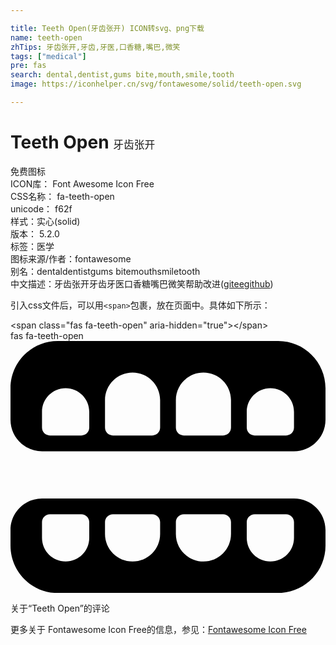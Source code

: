 ```yaml
---

title: Teeth Open(牙齿张开) ICON转svg、png下载
name: teeth-open
zhTips: 牙齿张开,牙齿,牙医,口香糖,嘴巴,微笑
tags: ["medical"]
pre: fas
search: dental,dentist,gums bite,mouth,smile,tooth
image: https://iconhelper.cn/svg/fontawesome/solid/teeth-open.svg

---
```


# Teeth Open  <small style="font-size: 60%;font-weight: 100">牙齿张开</small>


<div class="detail-page">
<p>
<span><span class="badge-success badge">免费图标</span> </span>
<br/>
<span>
ICON库：
<span class="badge-secondary badge">Font Awesome Icon Free</span> 
</span>
<br/>
<span>
CSS名称：
<span class="badge-secondary badge">fa-teeth-open</span> 
</span>
<br/>
<span>
unicode：
<span class="badge-secondary badge">f62f</span> 
<copy-btn content='f62f' btn-title=""></copy-btn>
<copy-btn :content='String.fromCodePoint(parseInt("f62f", 16))' btn-title="复制U"></copy-btn>
</span><br/><span>样式：<span class="badge-light badge">实心(solid)</span></span>
<br/>
<span>
版本：
<span class="badge-secondary badge">5.2.0</span> 
</span><br/><span>标签：<span class="badge-light badge"><router-link to="/tags/medical.html">医学</router-link></span></span>
<br/>
<span>图标来源/作者：<span class="badge-light badge">fontawesome</span></span> 
<br/>
<span>别名：<span class="badge-light badge">dental</span><span class="badge-light badge">dentist</span><span class="badge-light badge">gums bite</span><span class="badge-light badge">mouth</span><span class="badge-light badge">smile</span><span class="badge-light badge">tooth</span></span><br/><span class="zh-detail">中文描述：<span class="badge-primary badge">牙齿张开</span><span class="badge-primary badge">牙齿</span><span class="badge-primary badge">牙医</span><span class="badge-primary badge">口香糖</span><span class="badge-primary badge">嘴巴</span><span class="badge-primary badge">微笑</span><span class="help-link"><span>帮助改进</span>(<a href="https://gitee.com/liuwave/icon-helper/edit/master/json/fontawesome/solid/teeth-open.json" target="_blank" rel="noopener noreferrer">gitee</a><a href="https://github.com/liuwave/icon-helper/edit/master/json/fontawesome/solid/teeth-open.json" target="_blank" rel="noopener noreferrer">github</a></span>)</span><br/>
</p>
</div>
<div class="alert alert-dark">
  <i class="fas fa-teeth-open fa-xs"></i>
  <i class="fas fa-teeth-open fa-sm"></i>
  <i class="fas fa-teeth-open fa-lg"></i>
  <i class="fas fa-teeth-open fa-2x"></i>
  <i class="fas fa-teeth-open fa-3x"></i>
  <i class="fas fa-teeth-open fa-5x"></i>
  <i class="fas fa-teeth-open fa-7x"></i>
</div>
<div>
  <p>引入css文件后，可以用<code>&lt;span&gt;</code>包裹，放在页面中。具体如下所示：    
  </p>
  <div class="alert alert-primary" style="font-size: 14px">
    &lt;span class="fas fa-teeth-open" aria-hidden="true"&gt;&lt;/span&gt;
    <copy-btn content='<span class="fas fa-teeth-open" aria-hidden="true"></span>'></copy-btn>
  </div>
  <div class="alert alert-secondary">
    <i class="fas fa-teeth-open"
    style="font-size: 24px"
    aria-hidden="true"></i> fas fa-teeth-open
    <copy-btn content="fas fa-teeth-open" btn-title="复制图标名称"></copy-btn>
  </div>
</div>
<div id="svg" class="svg-wrap">
<svg xmlns="http://www.w3.org/2000/svg" viewBox="0 0 640 512"><path d="M544 0H96C42.98 0 0 42.98 0 96v64c0 35.35 28.66 64 64 64h512c35.34 0 64-28.65 64-64V96c0-53.02-42.98-96-96-96zM160 176c0 8.84-7.16 16-16 16H80c-8.84 0-16-7.16-16-16v-32c0-26.51 21.49-48 48-48s48 21.49 48 48v32zm144 0c0 8.84-7.16 16-16 16h-80c-8.84 0-16-7.16-16-16v-56c0-30.93 25.07-56 56-56s56 25.07 56 56v56zm144 0c0 8.84-7.16 16-16 16h-80c-8.84 0-16-7.16-16-16v-56c0-30.93 25.07-56 56-56s56 25.07 56 56v56zm128 0c0 8.84-7.16 16-16 16h-64c-8.84 0-16-7.16-16-16v-32c0-26.51 21.49-48 48-48s48 21.49 48 48v32zm0 144H64c-35.34 0-64 28.65-64 64v32c0 53.02 42.98 96 96 96h448c53.02 0 96-42.98 96-96v-32c0-35.35-28.66-64-64-64zm-416 80c0 26.51-21.49 48-48 48s-48-21.49-48-48v-32c0-8.84 7.16-16 16-16h64c8.84 0 16 7.16 16 16v32zm144-8c0 30.93-25.07 56-56 56s-56-25.07-56-56v-24c0-8.84 7.16-16 16-16h80c8.84 0 16 7.16 16 16v24zm144 0c0 30.93-25.07 56-56 56s-56-25.07-56-56v-24c0-8.84 7.16-16 16-16h80c8.84 0 16 7.16 16 16v24zm128 8c0 26.51-21.49 48-48 48s-48-21.49-48-48v-32c0-8.84 7.16-16 16-16h64c8.84 0 16 7.16 16 16v32z"/></svg>
</div>
<detail full-name='fa-teeth-open'></detail>

<Vssue title="关于“Teeth Open”的评论" >关于“Teeth Open”的评论</Vssue>
    
<div><p>更多关于  Fontawesome Icon Free的信息，参见：<a target="_blank" href="https://iconhelper.cn/fontawesome.html">Fontawesome Icon Free</a>
</p></div>
